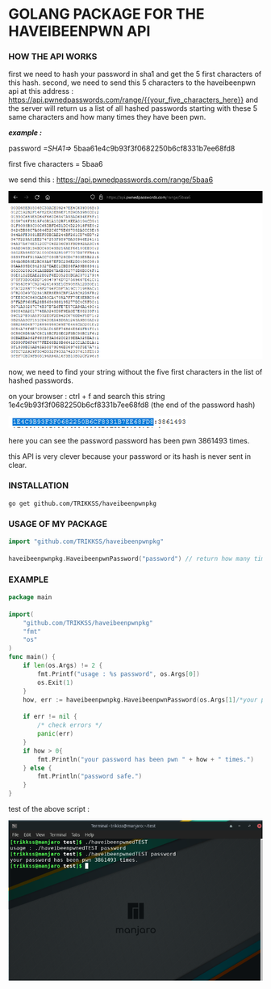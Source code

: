 # **GOLANG PACKAGE FOR THE HAVEIBEENPWN API**

### **HOW THE API WORKS**

first we need to hash your password in sha1 and get the 5 first characters of this hash.
second, we need to send this 5 characters to the haveibeenpwn api at this address : https://api.pwnedpasswords.com/range/{{your_five_characters_here}} and the server will return us a list of all hashed passwords starting with these 5 same characters and how many times they have been pwn.

***example :*** 

password *=SHA1=>* 5baa61e4c9b93f3f0682250b6cf8331b7ee68fd8

first five characters = 5baa6

we send this : https://api.pwnedpasswords.com/range/5baa6

![example image](images/search.png)

now, we need to find your string without the five first characters in the list of hashed passwords.

on your browser : ctrl + f and search this string 1e4c9b93f3f0682250b6cf8331b7ee68fd8 (the end of the password hash)

![example image](images/hashFound.png)

here you can see the password password has been pwn 3861493 times.

this API is very clever because your password or its hash is never sent in clear.

### **INSTALLATION**

```
go get github.com/TRIKKSS/haveibeenpwnpkg
```

### **USAGE OF MY PACKAGE**

```go
import "github.com/TRIKKSS/haveibeenpwnpkg"

haveibeenpwnpkg.HaveibeenpwnPassword("password") // return how many times the password has been pwn and errors
```

### **EXAMPLE**

```go
package main 

import(
    "github.com/TRIKKSS/haveibeenpwnpkg"
    "fmt"
    "os"
)
func main() {
    if len(os.Args) != 2 {
        fmt.Printf("usage : %s password", os.Args[0])
        os.Exit(1)
    }
    how, err := haveibeenpwnpkg.HaveibeenpwnPassword(os.Args[1]/*your password*/) 

    if err != nil {
        /* check errors */
        panic(err)
    }
    if how > 0{
        fmt.Println("your password has been pwn " + how + " times.")
    } else {
        fmt.Println("password safe.")
    }
}
```
test of the above script : 

![example image](images/test.png)
